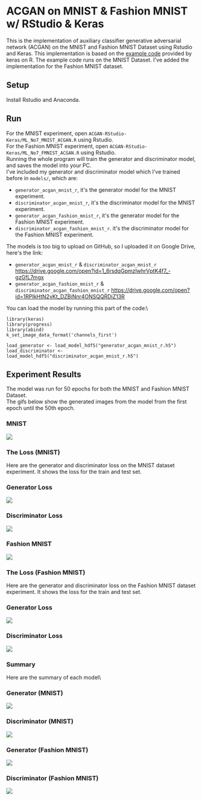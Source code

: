 # ACGAN on MNIST & Fashion MNIST w/ RStudio & Keras
This is the implementation of auxiliary classifier generative adversarial network (ACGAN) on the MNIST and Fashion MNIST Dataset using Rstudio and Keras. This implementation is based on the [example code](https://keras.rstudio.com/articles/examples/mnist_acgan.html) provided by keras on R. The example code runs on the MNIST Dataset. I've added the implementation for the Fashion MNIST dataset.

## Setup
Install Rstudio and Anaconda.

## Run
For the MNIST experiment, open `ACGAN-RStudio-Keras/ML_No7_MNIST_ACGAN.R` using Rstudio.\
For the Fashion MNIST experiment, open `ACGAN-RStudio-Keras/ML_No7_FMNIST_ACGAN.R` using Rstudio.\
Running the whole program will train the generator and discriminator model, and saves the model into your PC.\
I've included my generator and discriminator model which I've trained before in `models/`, which are:
* `generator_acgan_mnist_r`, it's the generator model for the MNIST experiment.
* `discriminator_acgan_mnist_r`, it's the discriminator model for the MNIST experiment.
* `generator_acgan_fashion_mnist_r`, it's the generator model for the Fashion MNIST experiment.
* `discriminator_acgan_fashion_mnist_r`. it's the discriminator model for the Fashion MNIST experiment.

The models is too big to upload on GitHub, so I uploaded it on Google Drive, here's the link:
* `generator_acgan_mnist_r` & `discriminator_acgan_mnist_r` https://drive.google.com/open?id=1_6rsdqGpmzlwhrVptK4f7_-gzGfL7mgx
* `generator_acgan_fashion_mnist_r` & `discriminator_acgan_fashion_mnist_r` https://drive.google.com/open?id=1RPIkHtN2vKt_DZBiNnr4ONSQQRDiZ13R

You can load the model by running this part of the code:\
```
library(keras)
library(progress)
library(abind)
k_set_image_data_format('channels_first')

load_generator <- load_model_hdf5("generator_acgan_mnist_r.h5")
load_discriminator <- load_model_hdf5("discriminator_acgan_mnist_r.h5")
```

## Experiment Results
The model was run for 50 epochs for both the MNIST and Fashion MNIST Dataset.\
The gifs below show the generated images from the model from the first epoch until the 50th epoch.

### MNIST
![](screenshots/ACGAN-MNIST.gif)

### The Loss (MNIST)
Here are the generator and discriminator loss on the MNIST dataset experiment. It shows the loss for the train and test set.

### Generator Loss
![](screenshots/MNIST-generator-loss.png)

### Discriminator Loss
![](screenshots/MNIST-discriminator-loss.png)

### Fashion MNIST
![](screenshots/ACGAN-FMNIST.gif)

### The Loss (Fashion MNIST)
Here are the generator and discriminator loss on the Fashion MNIST dataset experiment. It shows the loss for the train and test set.

### Generator Loss
![](screenshots/FMNIST-generator-loss.png)

### Discriminator Loss
![](screenshots/FMNIST-discriminator-loss.png)

### Summary 
Here are the summary of each model\

### Generator (MNIST)
![](screenshots/generator_mnist_summary.gif)

### Discriminator (MNIST)
![](screenshots/discriminator_mnist_summary.gif)

### Generator (Fashion MNIST)
![](screenshots/generator_fmnist_summary.gif)

### Discriminator (Fashion MNIST)
![](screenshots/discriminator_fmnist_summary.gif)
